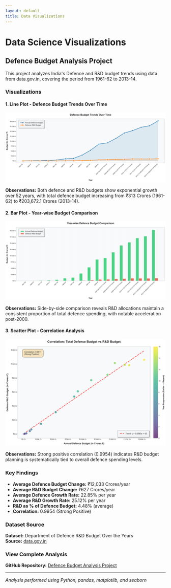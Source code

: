 ```yaml
---
layout: default
title: Data Visualizations
---
```


# Data Science Visualizations

## Defence Budget Analysis Project

This project analyzes India's Defence and R&D budget trends using data from data.gov.in, covering the period from 1961-62 to 2013-14.

### Visualizations

#### 1. Line Plot - Defence Budget Trends Over Time
![Defence Budget Trends](https://raw.githubusercontent.com/Shubhamghodake000/Defence_budget_visualization_project/main/visualization/1_line_plot.png)

**Observations:** Both defence and R&D budgets show exponential growth over 52 years, with total defence budget increasing from ₹313 Crores (1961-62) to ₹203,672.1 Crores (2013-14).

#### 2. Bar Plot - Year-wise Budget Comparison
![Year-wise Comparison](https://raw.githubusercontent.com/Shubhamghodake000/Defence_budget_visualization_project/main/visualization/2_bar_plot.png)

**Observations:** Side-by-side comparison reveals R&D allocations maintain a consistent proportion of total defence spending, with notable acceleration post-2000.

#### 3. Scatter Plot - Correlation Analysis
![Correlation Analysis](https://raw.githubusercontent.com/Shubhamghodake000/Defence_budget_visualization_project/main/visualization/3_scatter_plot.png)

**Observations:** Strong positive correlation (0.9954) indicates R&D budget planning is systematically tied to overall defence spending levels.

### Key Findings

- **Average Defence Budget Change:** ₹12,033 Crores/year
- **Average R&D Budget Change:** ₹627 Crores/year
- **Average Defence Growth Rate:** 22.85% per year
- **Average R&D Growth Rate:** 25.12% per year
- **R&D as % of Defence Budget:** 4.48% (average)
- **Correlation:** 0.9954 (Strong Positive)

### Dataset Source
**Dataset:** Department of Defence R&D Budget Over the Years  
**Source:** [data.gov.in](https://data.gov.in/)

### View Complete Analysis
**GitHub Repository:** [Defence Budget Analysis Project](https://github.com/Shubhamghodake000/Defence_budget_visualization_project)

---

*Analysis performed using Python, pandas, matplotlib, and seaborn*
